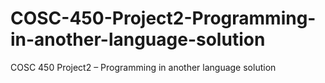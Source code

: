 # COSC-450-Project2-Programming-in-another-language-solution
COSC 450 Project2 – Programming in another language solution
